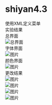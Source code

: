 # shiyan4.3
使用XML定义菜单</br>
实验结果</br>
总界面</br>
![总界面](https://github.com/zishudanhuangsu/T/blob/master/4.3.png)</br>
字体界面</br>
![图片](https://github.com/zishudanhuangsu/T/blob/master/4.3.1.png)</br>
颜色界面</br>
![图片](https://github.com/zishudanhuangsu/T/blob/master/4.3.2.png)</br>
更改结果</br>
![图片](https://github.com/zishudanhuangsu/T/blob/master/4.3.3.png)</br>
![图片](https://github.com/zishudanhuangsu/T/blob/master/4.3.4.png)</br>
![图片](https://github.com/zishudanhuangsu/T/blob/master/4.3.5.png)</br>
![图片](https://github.com/zishudanhuangsu/T/blob/master/4.3.6.png)</br>

